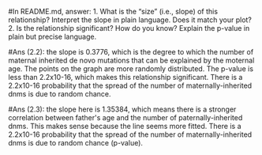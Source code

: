 #In README.md, answer: 1. What is the “size” (i.e., slope) of this relationship? Interpret the slope in plain language. Does it match your plot? 2. Is the relationship significant? How do you know? Explain the p-value in plain but precise language.

#Ans (2.2): the slope is 0.3776, which is the degree to which the number of maternal inherited de novo mutations that can be explained by the moternal age. The points on the graph are more randomly distributed. The p-value is less than 2.2x10-16, which makes this relationship significant. There is a 2.2x10-16 probability that the spread of the number of maternally-inherited dnms is due to random chance.



#Ans (2.3): the slope here is 1.35384, which means there is a stronger correlation between father's age and the number of paternally-inherited dnms. This makes sense because the line seems more fitted. There is a 2.2x10-16 probability that the spread of the number of maternally-inherited dnms is due to random chance (p-value). 
